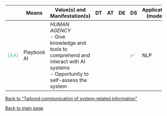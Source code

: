 |       | Means  | Value(s) and Manifestation(s)| DT|AT | DE | DS | Application (model) | Approach | Visual elements | Additional details
| ----------- |  --------------------------- | ---------------  |------------------------------|-------------| ----------------------|----------------------|----------------------------|--------------------|------------------------|--------------------------------- |
<span style="color:#50C878">[AA]</span> | Playbook AI | *HUMAN AGENCY* <br> - Give knowledge and tools to comprehend and interact with AI systems<br> - Opportunity to self-assess the system  | | | | ✅| NLP| |Early AI prototyping| Interactive survey  | 

[Back to "Tailored communication of system-related information"](../Table3A.md)

[Back to main page](../index.md)
